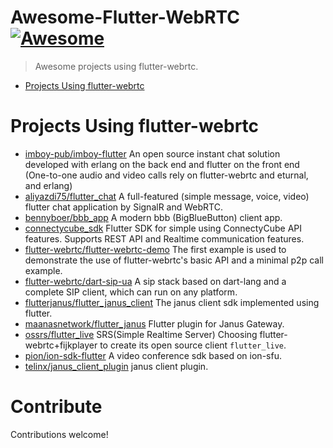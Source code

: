 # Awesome-Flutter-WebRTC [![Awesome](https://awesome.re/badge.svg)](https://awesome.re)
> Awesome projects using flutter-webrtc.

- [Projects Using flutter-webrtc](#projects-using-flutter-webrtc)


# Projects Using flutter-webrtc
- [imboy-pub/imboy-flutter](https://github.com/imboy-pub/imboy-flutter) An open source instant chat solution developed with erlang on the back end and flutter on the front end (One-to-one audio and video calls rely on flutter-webrtc and eturnal, and erlang)
- [aliyazdi75/flutter_chat](https://github.com/aliyazdi75/flutter_chat) A full-featured (simple message, voice, video) flutter chat application by SignalR and WebRTC.
- [bennyboer/bbb_app](https://github.com/bennyboer/bbb_app) A modern bbb (BigBlueButton) client app.
- [connectycube_sdk](https://pub.dev/packages/connectycube_sdk) Flutter SDK for simple using ConnectyCube API features. Supports REST API and Realtime communication features.
- [flutter-webrtc/flutter-webrtc-demo](https://flutter-webrtc/flutter-webrtc-demo) The first example is used to demonstrate the use of flutter-webrtc's basic API and a minimal p2p call example.
- [flutter-webrtc/dart-sip-ua](https://flutter-webrtc/dart-sip-ua) A sip stack based on dart-lang and a complete SIP client, which can run on any platform.
- [flutterjanus/flutter_janus_client](https://github.com/flutterjanus/flutter_janus_client) The janus client sdk implemented using flutter.
- [maanasnetwork/flutter_janus](https://github.com/maanasnetwork/flutter_janus) Flutter plugin for Janus Gateway.
- [ossrs/flutter_live](https://github.com/ossrs/flutter_live) SRS(Simple Realtime Server) Choosing flutter-webrtc+fijkplayer to create its open source client `flutter_live`.
- [pion/ion-sdk-flutter](https://github.com/pion/ion-sdk-flutter) A video conference sdk based on ion-sfu.
- [telinx/janus_client_plugin](https://github.com/telinx/janus_client_plugin) janus client plugin.


# Contribute

Contributions welcome!
